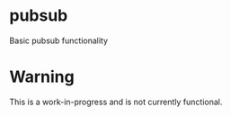 pubsub
======

Basic pubsub functionality

# Warning
This is a work-in-progress and is not currently functional.